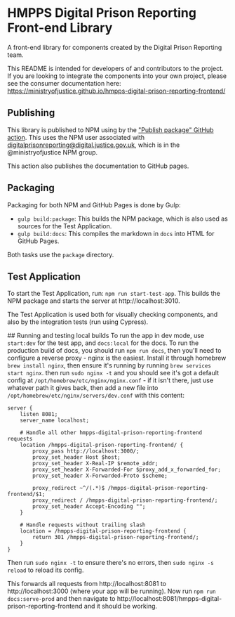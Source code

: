 # HMPPS Digital Prison Reporting Front-end Library

A front-end library for components created by the Digital Prison Reporting team.

This README is intended for developers of and contributors to the project. If you are looking to integrate the components into your own project, please see the consumer documentation here: https://ministryofjustice.github.io/hmpps-digital-prison-reporting-frontend/  

## Publishing

This library is published to NPM using by the ["Publish package" GitHub action](https://github.com/ministryofjustice/hmpps-digital-prison-reporting-frontend/actions/workflows/publish.yml). This uses the NPM user associated with digitalprisonreporting@digital.justice.gov.uk, which is in the @ministryofjustice NPM group.

This action also publishes the documentation to GitHub pages.

## Packaging

Packaging for both NPM and GitHub Pages is done by Gulp:

- `gulp build:package`: This builds the NPM package, which is also used as sources for the Test Application.
- `gulp build:docs`: This compiles the markdown in `docs` into HTML for GitHub Pages.

Both tasks use the `package` directory.

## Test Application

To start the Test Application, run: `npm run start-test-app`. This builds the NPM package and starts the server at http://localhost:3010.

The Test Application is used both for visually checking components, and also by the integration tests (run using Cypress).

## Running and testing local builds
To run the app in dev mode, use `start:dev` for the test app, and `docs:local` for the docs. To run the production build of docs, you should run `npm run docs`, then you'll need to configure a reverse proxy - nginx is the easiest. Install it through homebrew `brew install nginx`, then ensure it's running by running `brew services start nginx`. then run `sudo nginx -t` and you should see it's got a default config at `/opt/homebrew/etc/nginx/nginx.conf` - if it isn't there, just use whatever path it gives back, then add a new file into `/opt/homebrew/etc/nginx/servers/dev.conf` with this content:

```
server {
    listen 8081;
    server_name localhost;
    
    # Handle all other hmpps-digital-prison-reporting-frontend requests
    location /hmpps-digital-prison-reporting-frontend/ {
        proxy_pass http://localhost:3000/;
        proxy_set_header Host $host;
        proxy_set_header X-Real-IP $remote_addr;
        proxy_set_header X-Forwarded-For $proxy_add_x_forwarded_for;
        proxy_set_header X-Forwarded-Proto $scheme;

        proxy_redirect ~^/(.*)$ /hmpps-digital-prison-reporting-frontend/$1;
        proxy_redirect / /hmpps-digital-prison-reporting-frontend/;
        proxy_set_header Accept-Encoding "";
    }
    
    # Handle requests without trailing slash
    location = /hmpps-digital-prison-reporting-frontend {
        return 301 /hmpps-digital-prison-reporting-frontend/;
    }
}
```

Then run `sudo nginx -t` to ensure there's no errors, then `sudo nginx -s reload` to reload its config.

This forwards all requests from http://localhost:8081 to http://localhost:3000 (where your app will be running). Now run `npm run docs:serve-prod` and then navigate to http://localhost:8081/hmpps-digital-prison-reporting-frontend and it should be working.